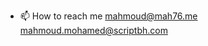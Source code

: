 
- 📫 How to reach me mahmoud@mah76.me
mahmoud.mohamed@scriptbh.com
<!---
Mah76/Mah76 is a ✨ special ✨ repository because its `README.md` (this file) appears on your GitHub profile.
You can click the Preview link to take a look at your changes.
--->
